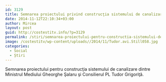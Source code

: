 ```yaml
---
id: 3129
title: Semnarea proiectului privind construcţia sistemului de canalizare (Video)
date: 2014-11-12T22:10:34+03:00
author: Mircea
layout: post
guid: http://costestitv.info/?p=3129
permalink: /stiri/semnarea-proiectului-pentru-constructia-sistemului-de-canalizare-video/
image: /costestitv/wp-content/uploads//2014/11/Tudor.avi.Still058.jpg
categories:
  - Social
  - Știri
---
```

Semnarea proiectului pentru construcţia sistemului de canalizare dintre Ministrul Mediului Gheorghe Şalaru şi Consilierul PL Tudor Grigoriţă. <!--more-->